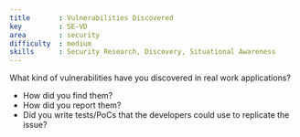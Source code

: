 ```yaml
---
title       : Vulnerabilities Discovered
key         : SE-VD
area        : security
difficulty  : medium
skills      : Security Research, Discovery, Situational Awareness
---
```


What kind of vulnerabilities have you discovered in real work applications?

 - How did you find them?
 - How did you report them?
 - Did you write tests/PoCs that the developers could use to replicate the issue?
